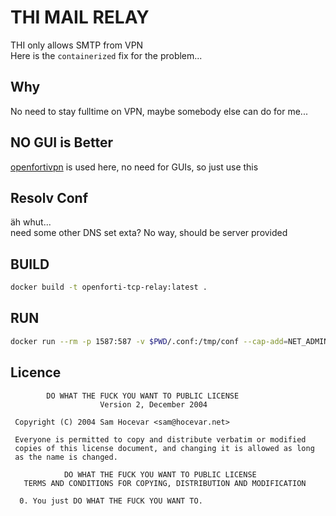 # THI MAIL RELAY

THI only allows SMTP from VPN  
Here is the `containerized` fix for the problem...

## Why

No need to stay fulltime on VPN, maybe somebody else can do for me...

## NO GUI is Better

[openfortivpn](https://github.com/adrienverge/openfortivpn) is used here, no need for GUIs, so just use this

## Resolv Conf

äh whut...  
need some other DNS set exta? No way, should be server provided

## BUILD

```bash
docker build -t openforti-tcp-relay:latest .
```

## RUN

```bash
docker run --rm -p 1587:587 -v $PWD/.conf:/tmp/conf --cap-add=NET_ADMIN --device=/dev/ppp openforti-tcp-relay:latest
```

## Licence

```raw
        DO WHAT THE FUCK YOU WANT TO PUBLIC LICENSE
                    Version 2, December 2004

 Copyright (C) 2004 Sam Hocevar <sam@hocevar.net>

 Everyone is permitted to copy and distribute verbatim or modified
 copies of this license document, and changing it is allowed as long
 as the name is changed.

            DO WHAT THE FUCK YOU WANT TO PUBLIC LICENSE
   TERMS AND CONDITIONS FOR COPYING, DISTRIBUTION AND MODIFICATION

  0. You just DO WHAT THE FUCK YOU WANT TO.
```
